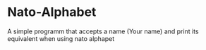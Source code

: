 # Nato-Alphabet
A simple programm that accepts a name (Your name) and print its equivalent when using nato alphapet
